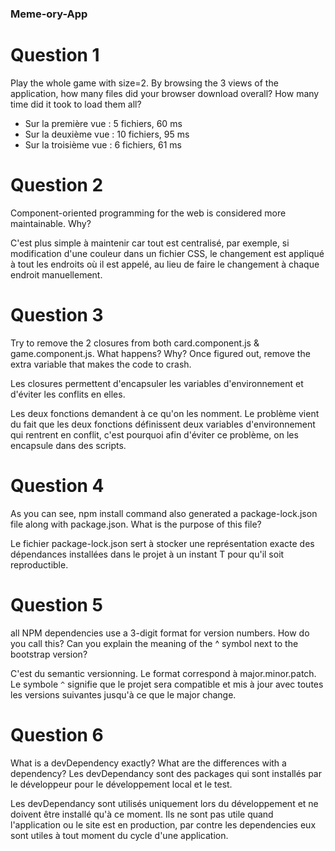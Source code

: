 ### Meme-ory-App

# Question 1

Play the whole game with size=2. By browsing the 3 views of the application, how many files did your browser download overall? How many time did it took to load them all?
* Sur la première vue : 5 fichiers, 60 ms
* Sur la deuxième vue : 10 fichiers, 95 ms
* Sur la troisième vue : 6 fichiers, 61 ms

# Question 2

Component-oriented programming for the web is considered more maintainable. Why?

C'est plus simple à maintenir car tout est centralisé, par exemple, si modification d'une couleur dans un fichier CSS, le changement est appliqué à tout les endroits où il est appelé, au lieu de faire le changement à chaque endroit manuellement.

# Question 3

Try to remove the 2 closures from both card.component.js & game.component.js. What happens? Why?
Once figured out, remove the extra variable that makes the code to crash.

Les closures permettent d'encapsuler les variables d'environnement et d'éviter les conflits en elles.

Les deux fonctions demandent à ce qu'on les nomment. Le problème vient du fait que les deux fonctions définissent deux variables d'environnement qui rentrent en conflit, c'est pourquoi afin d'éviter ce problème, on les encapsule dans des scripts.

# Question 4

As you can see, npm install command also generated a package-lock.json file along with package.json. What is the purpose of this file?

Le fichier package-lock.json sert à stocker une représentation exacte des dépendances installées dans le projet à un instant T pour qu'il soit reproductible.

# Question 5
all NPM dependencies use a 3-digit format for version numbers. How do you call this? Can you explain the meaning of the ^ symbol next to the bootstrap version?

C'est du semantic versionning. Le format correspond à major.minor.patch. Le symbole `^` signifie que le projet sera compatible et mis à jour avec toutes les versions suivantes jusqu'à ce que le major change.

# Question 6
What is a devDependency exactly? What are the differences with a dependency?
Les devDependancy sont des packages qui sont installés par le développeur pour le développement local et le test.

Les devDependancy sont utilisés uniquement lors du développement et ne doivent être installé qu'à ce moment. Ils ne sont pas utile quand l'application ou le site est en production, par contre les dependencies eux sont utiles à tout moment du cycle d'une application.
